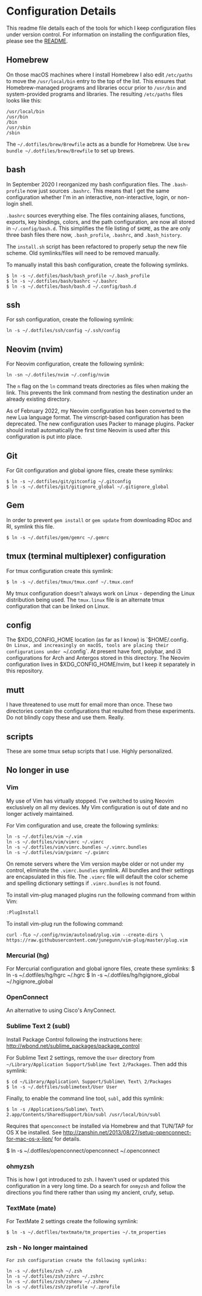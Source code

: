 # Configuration Details

This readme file details each of the tools for which I keep configuration files under version
control. For information on installing the configuration files, please see the [README](README.markdown).

## Homebrew
On those macOS machines where I install Homebrew I also edit `/etc/paths` to move the `/usr/local/bin` entry to the top of the list. This ensures that Homebrew-managed programs and libraries occur prior to `/usr/bin` and system-provided programs and libraries. The resulting `/etc/paths` files looks like this:

    /usr/local/bin
    /usr/bin
    /bin
    /usr/sbin
    /sbin

The `~/.dotfiles/brew/Brewfile` acts as a bundle for Homebrew. Use `brew bundle ~/.dotfiles/brew/Brewfile` to set up brews.

## bash
In September 2020 I reorganized my bash configuration files. The `.bash-profile` now just sources
`.bashrc`. This means that I get the same configuration whether I'm in an interactive,
non-interactive, login, or non-login shell.

`.bashrc` sources everything else. The files containing aliases, functions, exports, key bindings,
colors, and the path configuration, are now all stored in `~/.config/bash.d`. This simplifies the
file listing of `$HOME`, as the are only three bash files there now, `.bash_profile`, `.bashrc`, and
`.bash_history`.

The `install.sh` script has been refactored to properly setup the new file scheme. Old
symlinks/files will need to be removed manually.

To manually install this bash configuration, create the following symlinks.

    $ ln -s ~/.dotfiles/bash/bash_profile ~/.bash_profile
    $ ln -s ~/.dotfiles/bash/bashrc ~/.bashrc
    $ ln -s ~/.dotfiles/bash/bash.d ~/.config/bash.d


## ssh
For ssh configuration, create the following symlink:

    ln -s ~/.dotfiles/ssh/config ~/.ssh/config

## Neovim (nvim)
For Neovim configuration, create the following symlink:

    ln -sn ~/.dotfiles/nvim ~/.config/nvim

The `n` flag on the `ln` command treats directories as files when making the link. This prevents the
link command from nesting the destination under an already existing directory.

As of February 2022, my Neovim configuration has been converted to the new Lua language format. The
vimscript-based configuration has been deprecated. The new configuration uses Packer to manage
plugins. Packer should install automatically the first time Neovim is used after this configuration
is put into place.

## Git
For Git configuration and global ignore files, create these symlinks:

    $ ln -s ~/.dotfiles/git/gitconfig ~/.gitconfig
    $ ln -s ~/.dotfiles/git/gitignore_global ~/.gitignore_global

## Gem
In order to prevent `gem install` or `gem update` from downloading RDoc and RI, symlink this file.

    $ ln -s ~/.dotfiles/gem/gemrc ~/.gemrc

## tmux (terminal multiplexer) configuration
For tmux configuration create this symlink:

    $ ln -s ~/.dotfiles/tmux/tmux.conf ~/.tmux.conf

My tmux configuration doesn't always work on Linux - depending the Linux distribution being used. The
`tmux.linux` file is an alternate tmux configuration that can be linked on Linux.


## config
The $XDG_CONFIG_HOME location (as far as I know) is `$HOME/.config`. On Linux, and increasingly on
macOS, tools are placing their configurations under `~/.config`. At present have font, polybar, and
i3 configurations for Arch and Antergos stored in this directory. The Neovim configuration lives in
$XDG_CONFIG_HOME/nvim, but I keep it separately in this repository.

## mutt
I have threatened to use mutt for email more than once. These two directories contain the
configurations that resulted from these experiments. Do not blindly copy these and use them.
Really.

## scripts
These are some tmux setup scripts that I use. Highly personalized.


## No longer in use

### Vim
My use of Vim has virtually stopped. I've switched to using Neovim exclusively on all my devices. My
Vim configuration is out of date and no longer actively maintained.

For Vim configuration and use, create the following symlinks:

    ln -s ~/.dotfiles/vim ~/.vim
    ln -s ~/.dotfiles/vim/vimrc ~/.vimrc
    ln -s ~/.dotfiles/vim/vimrc.bundles ~/.vimrc.bundles
    ln -s ~/.dotfiles/vim/gvimrc ~/.gvimrc

On remote servers where the Vim version maybe older or not under my control, eliminate the
`.vimrc.bundles` symlink. All bundles and their settings are encapsulated in this file. The `.vimrc`
file will default the color scheme and spelling dictionary settings if `.vimrc.bundles` is not
found.

To install vim-plug managed plugins run the following command from within Vim:

    :PlugInstall

To install vim-plug run the following command:

    curl -fLo ~/.config/nvim/autoload/plug.vim --create-dirs \
    https://raw.githubusercontent.com/junegunn/vim-plug/master/plug.vim

### Mercurial (hg)
For Mercurial configuration and global ignore files, create these symlinks:
    $ ln -s ~/.dotfiles/hg/hgrc ~/.hgrc
    $ ln -s ~/.dotfiles/hg/hgignore_global ~/.hgignore_global

### OpenConnect
An alternative to using Cisco's AnyConnect.

### Sublime Text 2 (subl)
Install Package Control following the instructions here: http://wbond.net/sublime_packages/package_control

For Sublime Text 2 settings, remove the `User` directory from
`~/Library/Application Support/Sublime Text 2/Packages`. Then add this symlink:

    $ cd ~/Library/Application\ Support/Sublime\ Text\ 2/Packages
    $ ln -s ~/.dotfiles/sublimetext/User User

Finally, to enable the command line tool, `subl`, add this symlink:

    $ ln -s /Applications/Sublime\ Text\ 2.app/Contents/SharedSupport/bin/subl /usr/local/bin/subl

Requires that `openconnect` be installed via Homebrew and that TUN/TAP for OS X be installed. See http://zanshin.net/2013/08/27/setup-openconnect-for-mac-os-x-lion/
for details.

$ ln -s ~/.dotfiles/openconnect/openconnect ~/.openconnect

### ohmyzsh
This is how I got introduced to zsh. I haven't used or updated this configuration in a very long
time. Do a search for `onmyzsh` and follow the directions you find there rather than using my
ancient, crufy, setup.

### TextMate (mate)
For TextMate 2 settings create the following symlink:

    $ ln -s ~/.dotflles/textmate/tm_properties ~/.tm_properties

### zsh - No longer maintained
    For zsh configuration create the following symlinks:

    ln -s ~/.dotfiles/zsh ~/.zsh
    ln -s ~/.dotfiles/zsh/zshrc ~/.zshrc
    ln -s ~/.dotfiles/zsh/zshenv ~/.zshenv
    ln -s ~/.dotfiles/zsh/zprofile ~/.zprofile

